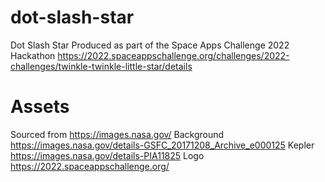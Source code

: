 # dot-slash-star
Dot Slash Star
Produced as part of the Space Apps Challenge 2022 Hackathon https://2022.spaceappschallenge.org/challenges/2022-challenges/twinkle-twinkle-little-star/details 

# Assets
Sourced from https://images.nasa.gov/
Background https://images.nasa.gov/details-GSFC_20171208_Archive_e000125
Kepler https://images.nasa.gov/details-PIA11825
Logo https://2022.spaceappschallenge.org/ 